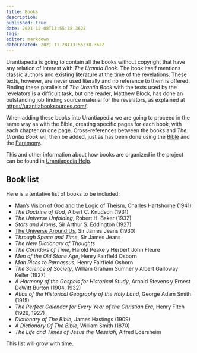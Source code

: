 ```yaml
---
title: Books
description: 
published: true
date: 2021-12-08T13:55:38.362Z
tags: 
editor: markdown
dateCreated: 2021-11-28T13:55:38.362Z
---
```


Urantiapedia is going to contain all the books without copyright that have any relation of interest with _The Urantia Book_. The book itself mentions classic authors and existing literature at the time of the revelations. These texts, however, are never used literally and no reference to them is offered. Finding these parallels of _The Urantia Book_ with the texts used by the revelators is a difficult task, but one reader, Matthew Block, has done an outstanding job finding source material for the revelators, as explained at https://urantiabooksources.com/.

When adding these books into Urantiapedia we are going to proceed in the same way as with the Bible, creating specific pages for each book, with each chapter on one page. Cross-references between the books and _The Urantia Book_ will then be added, just as has been done using the [Bible](/en/Bible) and the [Paramony](https://urantia-book.org/urantiabook/paramony/).

This and other information about how books are organized in the project can be found in [Urantiapedia Help](/en/help/content).

## Book list

Here is a tentative list of books to be included:

- [Man’s Vision of God and the Logic of Theism](/en/book/Charles_Hartshorne/Mans_Vision_of_God), Charles Hartshorne (1941)
- _The Doctrine of God_, Albert C. Knudson (1931)
- _The Universe Unfolding_, Robert H. Baker (1932)
- _Stars and Atoms_, Sir Arthur S. Eddington (1927)
- [The Universe Around Us](/en/book/Sir_James_Jeans/The_Universe_Around_Us/Index), Sir James Jeans (1930)
- _Through Space and Time_, Sir James Jeans
- _The New Dictionary of Thoughts_
- _The Corridors of Time_, Harold Peake y Herbert John Fleure
- _Men of the Old Stone Age_, Henry Fairfield Osborn
- _Man Rises to Parnassus_, Henry Fairfield Osborn
- _The Science of Society_, William Graham Sumner y Albert Galloway Keller (1927)
- _A Harmony of the Gospels for Historical Study_, Arnold Stevens y Ernest DeWitt Burton (1904, 1932)
- _Atlas of the Historical Geography of the Holy Land_, George Adam Smith (1915)
- _The Perfect Calendar for Every Year of the Christian Era_, Henry Fitch (1926, 1927)
- _Dictionary of The Bible_, James Hastings (1909)
- _A Dictionary Of The Bible_, William Smith (1870)
- _The Life and Times of Jesus the Messiah_, Alfred Edersheim

This list will grow with time.